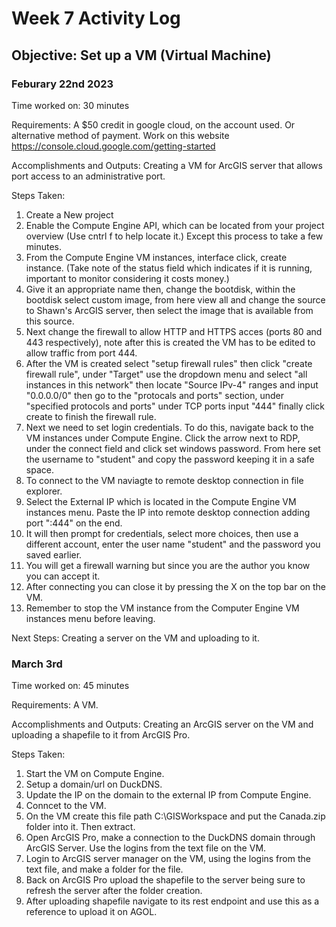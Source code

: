 # Week 7 Activity Log
## Objective: Set up a VM (Virtual Machine)

### Feburary 22nd 2023

Time worked on: 30 minutes

Requirements: A $50 credit in google cloud, on the account used. Or alternative method of payment. Work on this website https://console.cloud.google.com/getting-started

Accomplishments and Outputs: Creating a VM for ArcGIS server that allows port access to an administrative port.

Steps Taken:

1. Create a New project
2. Enable the Compute Engine API, which can be located from your project overview (Use cntrl f to help locate it.) Except this process to take a few minutes.
3. From the Compute Engine VM instances, interface click, create instance. (Take note of the status field which indicates if it is running, important to monitor considering it costs money.)
4. Give it an appropriate name then, change the bootdisk, within the bootdisk select custom image, from here view all and change the source to Shawn's ArcGIS server, then select the image that is available from this source.
5. Next change the firewall to allow HTTP and HTTPS acces (ports 80 and 443 respectively), note after this is created the VM has to be edited to allow traffic from port 444.
6. After the VM is created select "setup firewall rules" then click "create firewall rule", under "Target" use the dropdown menu and select "all instances in this network" then locate "Source IPv-4" ranges and input "0.0.0.0/0" then go to the "protocals and ports" section, under "specified protocols and ports" under TCP ports input "444" finally click create to finish the firewall rule.
7. Next we need to set login credentials. To do this, navigate back to the VM instances under Compute Engine. Click the arrow next to RDP, under the connect field and click set windows password. From here set the username to "student" and copy the password keeping it in a safe space.
8. To connect to the VM naviagte to remote desktop connection in file explorer.
9. Select the External IP which is located in the Compute Engine VM instances menu. Paste the IP into remote desktop connection adding port ":444" on the end.
10. It will then prompt for credentials, select more choices, then use a different account, enter the user name "student" and the password you saved earlier.
11. You will get a firewall warning but since you are the author you know you can accept it.
12. After connecting you can close it by pressing the X on the top bar on the VM.
13. Remember to stop the VM instance from the Computer Engine VM instances menu before leaving.

Next Steps: Creating a server on the VM and uploading to it.

### March 3rd 

Time worked on: 45 minutes

Requirements: A VM.

Accomplishments and Outputs: Creating an ArcGIS server on the VM and uploading a shapefile to it from ArcGIS Pro.

Steps Taken:

1. Start the VM on Compute Engine.
2. Setup a domain/url on DuckDNS. 
3. Update the IP on the domain to the external IP from Compute Engine.
4. Conncet to the VM.
5. On the VM create this file path C:\GISWorkspace and put the Canada.zip folder into it. Then extract.
6. Open ArcGIS Pro, make a connection to the DuckDNS domain through ArcGIS Server. Use the logins from the text file on the VM.
7. Login to ArcGIS server manager on the VM, using the logins from the text file, and make a folder for the file. 
8. Back on ArcGIS Pro upload the shapefile to the server being sure to refresh the server after the folder creation.
9. After uploading shapefile navigate to its rest endpoint and use this as a reference to upload it on AGOL.
